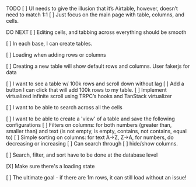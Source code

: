 TODO
[ ] UI needs to give the illusion that it’s Airtable, however, doesn’t need to match 1:1
[ ] Just focus on the main page with table, columns, and cells.

DO NEXT
[ ] Editing cells, and tabbing across everything should be smooth

[ ] In each base, I can create tables.

[ ] Loading when adding rows or columns

[ ] Creating a new table will show default rows and columns. User fakerjs for data

[ ] I want to see a table w/ 100k rows and scroll down without lag
  [ ] Add a button I can click that will add 100k rows to my table.
  [ ] Implement virtualized infinite scroll using TRPC’s hooks and TanStack virtualizer

[ ] I want to be able to search across all the cells

[ ] I want to be able to create a 'view' of a table and save the following configurations
  [ ] Filters on columns: for both numbers (greater than, smaller than) and text (is not empty, is empty, contains, not contains, equal to)
  [ ] Simple sorting on columns: for text A→Z, Z→A, for numbers, do decreasing or increasing
  [ ] Can search through 
  [ ] hide/show columns.

[ ] Search, filter, and sort have to be done at the database level

[X] Make sure there's a loading state

[ ] The ultimate goal - if there are 1m rows, it can still load without an issue!